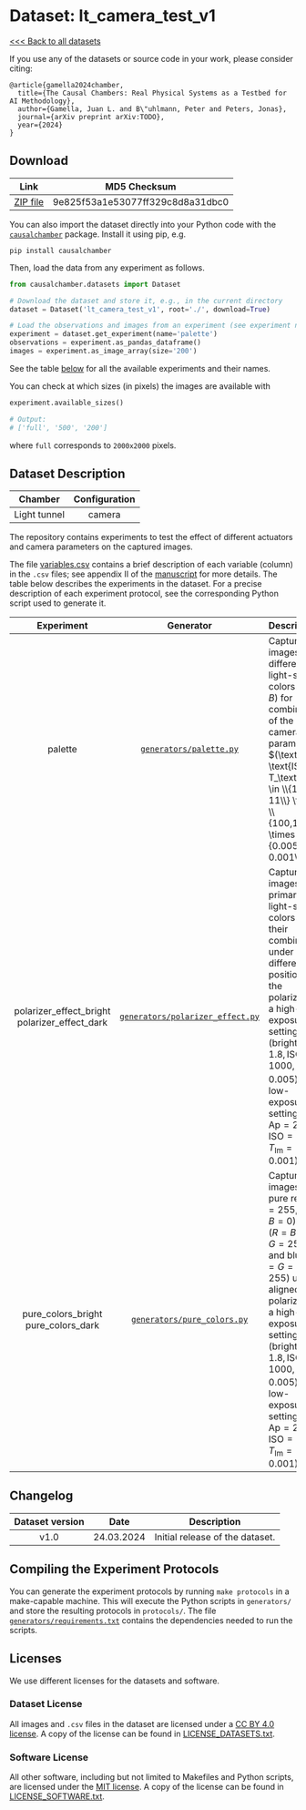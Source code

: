 # Dataset: lt\_camera\_test\_v1

[<<< Back to all datasets](http://causalchamber.org)

If you use any of the datasets or source code in your work, please consider citing:

```
@article{gamella2024chamber,
  title={The Causal Chambers: Real Physical Systems as a Testbed for AI Methodology},
  author={Gamella, Juan L. and B\"uhlmann, Peter and Peters, Jonas},
  journal={arXiv preprint arXiv:TODO},
  year={2024}
}
```

## Download

| Link     | MD5 Checksum                     |
|:--------:|:--------------------------------:|
| [ZIP file](https://causalchamber.s3.eu-central-1.amazonaws.com/downloadables/lt_camera_test_v1.zip) | 9e825f53a1e53077ff329c8d8a31dbc0 |

You can also import the dataset directly into your Python code with the [`causalchamber`](https://pypi.org/project/causalchamber/) package. Install it using pip, e.g.

```
pip install causalchamber
```

Then, load the data from any experiment as follows.

```python
from causalchamber.datasets import Dataset

# Download the dataset and store it, e.g., in the current directory
dataset = Dataset('lt_camera_test_v1', root='./', download=True)

# Load the observations and images from an experiment (see experiment names below)
experiment = dataset.get_experiment(name='palette')
observations = experiment.as_pandas_dataframe()
images = experiment.as_image_array(size='200')
```

See the table [below](#dataset-description) for all the available experiments and their names.

You can check at which sizes (in pixels) the images are available with

```python
experiment.available_sizes()

# Output:
# ['full', '500', '200']
```

where `full` corresponds to `2000x2000` pixels.


## Dataset Description

| Chamber      | Configuration |
|:------------:|:-------------:|
| Light tunnel | camera        |

The repository contains experiments to test the effect of different actuators and camera parameters on the captured images.

The file [variables.csv](variables.csv) contains a brief description of each variable (column) in the `.csv` files; see appendix II of the [manuscript](XXXXX) for more details. The table below describes the experiments in the dataset. For a precise description of each experiment protocol, see the corresponding Python script used to generate it.

| Experiment | Generator | Description |
|:----------------------:|:---------:|:------------|
| palette      | [`generators/palette.py`](lt_camera_test_v1/generators/palette.py) | Capture images of 14 different light-source colors ($R,G,B$) for combinations of the camera parameters $(\text{Ap}, \text{ISO}, T_\text{Im}) \in \\{1.8, 11\\} \times \\{100,1000\\} \times \\{0.005, 0.001\\}.$ |
| polarizer\_effect\_bright<br>polarizer\_effect\_dark      | [`generators/polarizer_effect.py`](lt_camera_test_v1/generators/polarizer_effect.py) | Capture images of primary light-source colors and their combinations under different positions of the polarizers, in a high-exposure setting (bright, $\text{Ap}=1.8, \text{ISO}=1000, T_\text{Im}=0.005$) and a low-exposure setting (dark, $\text{Ap}=22, \text{ISO}=100, T_\text{Im}=0.001$).|
| pure\_colors\_bright<br>pure\_colors\_dark      | [`generators/pure_colors.py`](lt_camera_test_v1/generators/pure_colors.py) | Capture images of pure red $(R=255, G=B=0)$, green $(R=B=0, G=255)$ and blue $(R=G=0, B=255)$ under aligned polarizers, in a high-exposure setting (bright, $\text{Ap}=1.8, \text{ISO}=1000, T_\text{Im}=0.005$) and a low-exposure setting (dark, $\text{Ap}=22, \text{ISO}=100, T_\text{Im}=0.001$).|

## Changelog

| Dataset version | Date       | Description                     |
|:---------------:|:----------:|:-------------------------------:|
| v1.0            | 24.03.2024 | Initial release of the dataset. |

## Compiling the Experiment Protocols

You can generate the experiment protocols by running `make protocols` in a make-capable machine. This will execute the Python scripts in `generators/` and store the resulting protocols in `protocols/`. The file [`generators/requirements.txt`](generators/requirements.txt) contains the dependencies needed to run the scripts.


## Licenses

We use different licenses for the datasets and software.

### Dataset License

All images and `.csv` files in the dataset are licensed under a [CC BY 4.0 license](https://creativecommons.org/licenses/by/4.0/). A copy of the license can be found in [LICENSE_DATASETS.txt](LICENSE_DATASETS.txt).

### Software License

All other software, including but not limited to Makefiles and Python scripts, are licensed under the [MIT license](https://opensource.org/license/mit/). A copy of the license can be found in [LICENSE_SOFTWARE.txt](LICENSE_SOFTWARE.txt).

